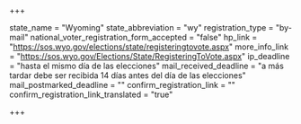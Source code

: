 +++

state_name = "Wyoming"
state_abbreviation = "wy"
registration_type = "by-mail"
national_voter_registration_form_accepted = "false"
hp_link = "https://sos.wyo.gov/elections/state/registeringtovote.aspx"
more_info_link = "https://sos.wyo.gov/Elections/State/RegisteringToVote.aspx"
ip_deadline = "hasta el mismo día de las elecciones"
mail_received_deadline = "a más tardar debe ser recibida 14 días antes del día de las elecciones"
mail_postmarked_deadline = ""
confirm_registration_link = ""
confirm_registration_link_translated = "true"

+++